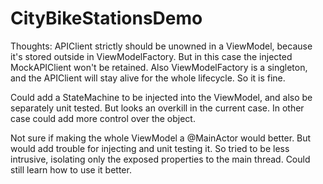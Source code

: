 # CityBikeStationsDemo

Thoughts:
APIClient strictly should be unowned in a ViewModel, because it's stored outside in ViewModelFactory. But in this case the injected MockAPIClient won't be retained. Also ViewModelFactory is a singleton, and the APIClient will stay alive for the whole lifecycle. So it is fine.

Could add a StateMachine to be injected into the ViewModel, and also be separately unit tested. But looks an overkill in the current case. In other case could add more control over the object.

Not sure if making the whole ViewModel a @MainActor would better. But would add trouble for injecting and unit testing it. So tried to be less intrusive, isolating only the exposed properties to the main thread. Could still learn how to use it better.
